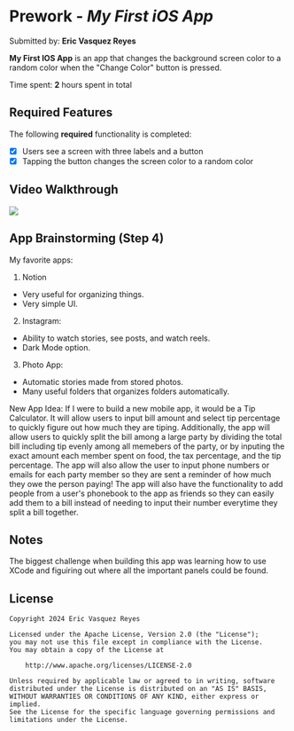 # Prework - *My First iOS App*

Submitted by: **Eric Vasquez Reyes**

**My First IOS App** is an app that changes the background screen color to a random color when the "Change Color" button is pressed.

Time spent: **2** hours spent in total

## Required Features

The following **required** functionality is completed:

- [X] Users see a screen with three labels and a button
- [X] Tapping the button changes the screen color to a random color
 
## Video Walkthrough

<div>
    <a href="https://www.loom.com/share/4182f612fe9b4a61a442aca65bde4c0b">
    </a>
    <a href="https://www.loom.com/share/4182f612fe9b4a61a442aca65bde4c0b">
      <img style="max-width:300px;" src="https://cdn.loom.com/sessions/thumbnails/4182f612fe9b4a61a442aca65bde4c0b-6af578b47848731f-full-play.gif">
    </a>
</div>

## App Brainstorming (Step 4)

My favorite apps: 
1. Notion
- Very useful for organizing things.
- Very simple UI.

2. Instagram:
- Ability to watch stories, see posts, and watch reels.
- Dark Mode option.

3. Photo App:
- Automatic stories made from stored photos.
- Many useful folders that organizes folders automatically.

New App Idea:
If I were to build a new mobile app, it would be a Tip Calculator. It will allow users to input bill amount and select tip percentage to quickly figure out how much they are tiping. Additionally, the app will allow users to quickly split the bill among a large party by dividing the total bill including tip evenly among all memebers of the party, or by inputing the exact amount each member spent on food, the tax percentage, and the tip percentage. The app will also allow the user to input phone numbers or emails for each party member so they are sent a reminder of how much they owe the person paying! The app will also have the functionality to add people from a user's phonebook to the app as friends so they can easily add them to a bill instead of needing to input their number everytime they split a bill together. 

## Notes

The biggest challenge when building this app was learning how to use XCode and figuiring out where all the important panels could be found. 

## License

    Copyright 2024 Eric Vasquez Reyes

    Licensed under the Apache License, Version 2.0 (the "License");
    you may not use this file except in compliance with the License.
    You may obtain a copy of the License at

        http://www.apache.org/licenses/LICENSE-2.0

    Unless required by applicable law or agreed to in writing, software
    distributed under the License is distributed on an "AS IS" BASIS,
    WITHOUT WARRANTIES OR CONDITIONS OF ANY KIND, either express or implied.
    See the License for the specific language governing permissions and
    limitations under the License.
